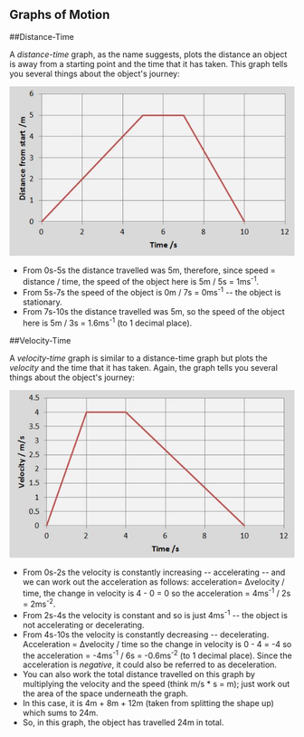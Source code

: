 Graphs of Motion
-------

##Distance-Time

A *distance-time* graph, as the name suggests, plots the distance an object is away from a starting point and the time that it has taken. This graph tells you several things about the object's journey:

![Distance-Time Graph](../Images/Graphs/Distance-Time%20Graph.JPG)

- From 0s-5s the distance travelled was 5m, therefore, since speed = distance / time, the speed of the object here is 5m / 5s = 1ms<sup>-1</sup>.   
- From 5s-7s the speed of the object is 0m / 7s = 0ms<sup>-1</sup> -- the object is stationary.   
- From 7s-10s the distance travelled was 5m, so the speed of the object here is 5m / 3s = 1.6ms<sup>-1</sup> (to 1 decimal place).    


##Velocity-Time

A *velocity-time* graph is similar to a distance-time graph but plots the *velocity* and the time that it has taken. Again, the graph tells you several things about the object's journey:

![Velocity-Time Graph](../Images/Graphs/Velocity-Time%20Graph.JPG)

- From 0s-2s the velocity is constantly increasing -- accelerating -- and we can work out the acceleration as follows: acceleration= Δvelocity / time, the change in velocity is 4 - 0 = 0 so the acceleration = 4ms<sup>-1</sup> / 2s = 2ms<sup>-2</sup>.   
- From 2s-4s the velocity is constant and so is just 4ms<sup>-1</sup> -- the object is not accelerating or decelerating.   
- From 4s-10s the velocity is constantly decreasing -- decelerating. Acceleration =  Δvelocity / time so the change in velocity is 0 - 4 = -4 so the acceleration = -4ms<sup>-1</sup> / 6s = -0.6ms<sup>-2</sup> (to 1 decimal place). Since the acceleration is *negative*, it could also be referred to as deceleration.
- You can also work the total distance travelled on this graph by multiplying the velocity and the speed (think m/s * s = m); just work out the area of the space underneath the graph.
 - In this case, it is 4m + 8m + 12m (taken from splitting the shape up) which sums to 24m.
 - So, in this graph, the object has travelled 24m in total.  
   
